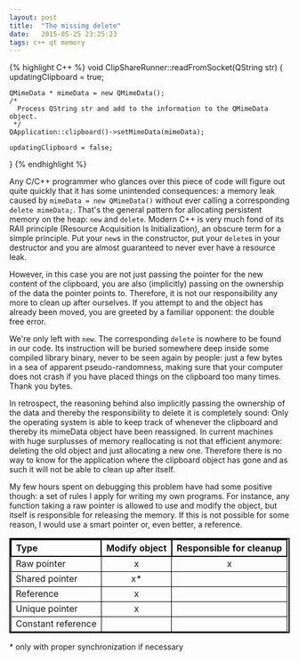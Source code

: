 ```yaml
---
layout: post
title:  "The missing delete"
date:   2015-05-25 23:25:23
tags: c++ qt memory
---
```



{% highlight C++ %}
void ClipShareRunner::readFromSocket(QString str) {
    updatingClipboard = true;

    QMimeData * mimeData = new QMimeData();
    /*
      Process QString str and add to the information to the QMimeData object.
     */
    QApplication::clipboard()->setMimeData(mimeData);

    updatingClipboard = false;
}
{% endhighlight %}

Any C/C++ programmer who glances over this piece of code will figure out quite quickly that it has some unintended consequences: a memory leak caused by `mimeData = new QMimeData()` without ever calling a corresponding `delete mimeData;`. That's the general pattern for allocating persistent memory on the heap: `new` and `delete`. Modern C++ is very much fond of its RAII principle (Resource Acquisition Is Initialization), an obscure term for a simple principle. Put your `new`s in the constructor, put your `delete`s in your destructor and you are almost guaranteed to never ever have a resource leak.

However, in this case you are not just passing the pointer for the new content of the clipboard, you are also (implicitly) passing on the ownership of the data the pointer points to. Therefore, it is not our responsibility any more to clean up after ourselves. If you attempt to and the object has already been moved, you are greeted by a familiar opponent: the double free error.

We're only left with `new`. The corresponding `delete` is nowhere to be found in our code. Its instruction will be buried somewhere deep inside some compiled library binary, never to be seen again by people: just a few bytes in a sea of apparent pseudo-randomness, making sure that your computer does not crash if you have placed things on the clipboard too many times. Thank you bytes.

In retrospect, the reasoning behind also implicitly passing the ownership of the data and thereby the responsibility to delete it is completely sound: Only the operating system is able to keep track of whenever the clipboard and thereby its mimeData object have been reassigned. In current machines with huge surplusses of memory reallocating is not that efficient anymore: deleting the old object and just allocating a new one. Therefore there is no way to know for the application where the clipboard object has gone and as such it will not be able to clean up after itself.

My few hours spent on debugging this problem have had some positive though: a set of rules I apply for writing my own programs. For instance, any function taking a raw pointer is allowed to use and modify the object, but itself is responsible for releasing the memory. If this is not possible for some reason, I would use a smart pointer or, even better, a reference.


<style>
table{
  border-collapse: collapse;
  border-spacing: 0;
  border:2px solid black;
}
th{
  border:2px solid black;
}
td{
  border:1px solid black;
}
</style>

| Type                | Modify object   | Responsible for cleanup   |
|:------------------- |:---------------:|:-------------------------:|
| Raw pointer         |       x         |            x
| Shared pointer      |       x*        |
| Reference           |       x         |
| Unique pointer      |       x         |
| Constant reference  |                 |

\* only with proper synchronization if necessary
